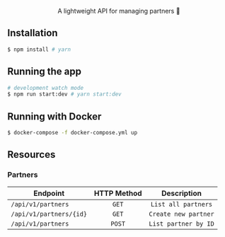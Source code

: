 <p align="center">
A lightweight API for managing partners 🤝
</p>

## Installation

```bash
$ npm install # yarn
```

## Running the app

```bash
# development watch mode
$ npm run start:dev # yarn start:dev
```

## Running with Docker

```bash
$ docker-compose -f docker-compose.yml up
```

## Resources

### Partners

| Endpoint                | HTTP Method |     Description      |
| ----------------------- | :---------: | :------------------: |
| `/api/v1/partners`      |    `GET`    | `List all partners`  |
| `/api/v1/partners/{id}` |    `GET`    | `Create new partner` |
| `/api/v1/partners`      |   `POST`    | `List partner by ID` |
